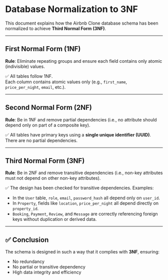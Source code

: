 # Database Normalization to 3NF

This document explains how the Airbnb Clone database schema has been normalized to achieve **Third Normal Form (3NF)**.

---

##  First Normal Form (1NF)

**Rule**: Eliminate repeating groups and ensure each field contains only atomic (indivisible) values.

✅ All tables follow 1NF.  
Each column contains atomic values only (e.g., `first_name`, `price_per_night`, `email`, etc.).

---

##  Second Normal Form (2NF)

**Rule**: Be in 1NF and remove partial dependencies (i.e., no attribute should depend only on part of a composite key).

✅ All tables have primary keys using a **single unique identifier (UUID)**.  
There are no partial dependencies.

---

##  Third Normal Form (3NF)

**Rule**: Be in 2NF and remove transitive dependencies (i.e., non-key attributes must not depend on other non-key attributes).

✅ The design has been checked for transitive dependencies. Examples:

- In the `User` table, `role`, `email`, `password_hash` all depend only on `user_id`.
- In `Property`, fields like `location`, `price_per_night` all depend directly on `property_id`.
- `Booking`, `Payment`, `Review`, and `Message` are correctly referencing foreign keys without duplication or derived data.

---

## ✅ Conclusion

The schema is designed in such a way that it complies with **3NF**, ensuring:
- No redundancy
- No partial or transitive dependency
- High data integrity and efficiency
